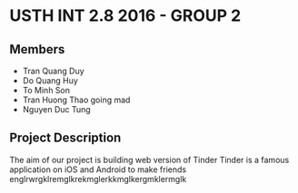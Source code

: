 # USTH INT 2.8 2016 - GROUP 2 
## Members
* Tran Quang Duy
* Do Quang Huy
* To Minh Son
* Tran Huong Thao going mad
* Nguyen Duc Tung

## Project Description
The aim of our project is building web version of Tinder
Tinder is a famous application on iOS and Android to make friends
englrwrgklremglkrekmglerkkmglkergmklermglk
